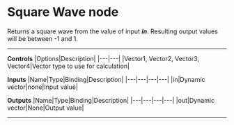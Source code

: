 # Square Wave node
Returns a square wave from the value of input <b><i>in</i></b>. Resulting output values will be between -1 and 1.
<hr>

**Controls**
|Options|Description|
|---|---|
|Vector1, Vector2, Vector3, Vector4|Vector type to use for calculation|

**Inputs**
|Name|Type|Binding|Description|
|---|---|---|---|
|in|Dynamic vector|none|Input value|
  
**Outputs**
|Name|Type|Binding|Description|
|---|---|---|---|
|out|Dynamic vector|None|Output value|
___